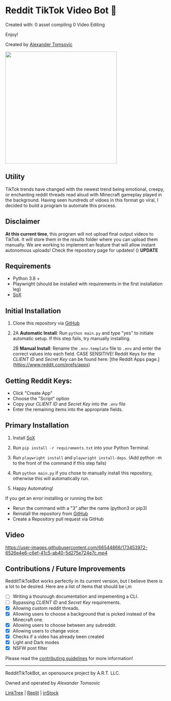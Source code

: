 # Reddit TikTok Video Bot 🎥

Created with:
0 asset compiling
0 Video Editing 

Enjoy!

Created by [Alexander Tomsovic](https://linktr.ee/alextomsovic)

<a target="_blank" href="https://alextomsovic1.wixsite.com/my-site">
<picture>
  <source media="(prefers-color-scheme: dark)" srcset="https://static.wixstatic.com/media/1679f2_3732c6ee483a441ca220e4534ac65de8~mv2.png/v1/crop/x_39,y_0,w_666,h_173/fill/w_567,h_147,al_c,q_85,usm_0.66_1.00_0.01,enc_auto/Capture-removebg-preview%20(2).png">
  <source media="(prefers-color-scheme: light)" srcset="https://static.wixstatic.com/media/1679f2_3732c6ee483a441ca220e4534ac65de8~mv2.png/v1/crop/x_39,y_0,w_666,h_173/fill/w_567,h_147,al_c,q_85,usm_0.66_1.00_0.01,enc_auto/Capture-removebg-preview%20(2).png">
  <img src="" width="350">
</picture>

</a>

## Utility 

TikTok trends have changed with the newest trend being emotional, creepy, or enchanting reddit threads read aloud with Minecraft gameplay played in the background. 
Having seen hundreds of vidoes in this format go viral, I decided to build a program to automate this process. 

## Disclaimer

**At this current time**, this program will not upload final output videos to TikTok. It will store them in the *results* folder where you can upload them manually. 
We are working to implement an feature that will allow instant autonomous uploads! Check the repository page for updates! () **UPDATE**

## Requirements

- Python 3.8 +
- Playwright (should be installed with requirements in the first installation leg)
- [SoX](https://sourceforge.net/projects/sox/files/sox/)

## Initial Installation 

1. Clone this repository via [GitHub](https://github.com/alexandertomsovic/RedditTikTokBot)

2. 2A **Automatic Install**: Run `python main.py` and type "yes" to initiate automatic setup. 
   If this step fails, try manually installing.

   2B **Manual Install**: Rename the `.env.template` file to `.env` and enter the correct values into each field. CASE SENSITIVE! Reddit Keys for the *CLIENT ID* and *Secret Key* can be found here: [the Reddit Apps page.] (https://www.reddit.com/prefs/apps) 
   

## Getting Reddit Keys:

-  Click "Create App" 
-  Choose the "Script" option
-  Copy your *CLIENT ID* and *Secret Key* into the `.env` file
-  Enter the remaining items into the appropriate fields. 

## Primary Installation

1. Install [SoX](https://sourceforge.net/projects/sox/files/sox/)
   
2. Run `pip install -r requirements.txt` into your Python Terminal.

3. Run `playwright install` and `playwright install-deps`. (Add python -m to the front of the command if this step fails)

4. Run `python main.py` if you chose to manually install this repository, otherwise this will automatically run. 

5. Happy Automating!

If  you get an error installing or running the bot:

-  Rerun the command with a "3" after the name (python3 or pip3)
-  Reinstall the repository from [GitHub](https://github.com/alexandertomsovic/RedditTikTokBot)
- Create a Repository pull request via GitHub

## Video

https://user-images.githubusercontent.com/66544866/173453972-6526e4e6-c6ef-41c5-ab40-5d275e724e7c.mp4

## Contributions / Future Improvements 

RedditTikTokBot works perfectly in its current version, but I believe there is a lot to be desired. Here are a list of items that should be i,m

- [ ] Writing a thourough documentation and impementing a CLI.
- [ ] Bypassing *CLIENT ID* and *Secret Key* requirements. 
- [x] Allowing custom reddit threads. 
- [x] Allowing users to choose a background that is picked instead of the Minecraft one.
- [x] Allowing users to choose between any subreddit.
- [x] Allowing users to change voice.
- [x] Checks if a video has already been created
- [x] Light and Dark modes
- [x] NSFW post filter

Please read the [contributing guidelines](CONTRIBUTING.md) for more information!


------------------------------------------------------------------------------------
RedditTikTokBot, an opensource project by A.R.T. LLC.

Owned and operated by *Alexander Tomsovic*

[LinkTree](https://linktr.ee/alextomsovic) | [Replit](https://replit.com/@alextomsovic) | [inStock](https://instockapp.org)


